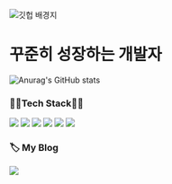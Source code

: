 ![깃헙 배경지](https://github.com/jsa0224/jsa0224/assets/94514250/4b1c6b9c-f666-4d0e-ad15-0b01b248cb0c)

# 꾸준히 성장하는 개발자
![Anurag's GitHub stats](https://github-readme-stats.vercel.app/api?username=jsa0224&theme=dracula&show_icons=true)

### 👩‍💻Tech Stack👩‍💻
<img src="https://img.shields.io/badge/Swift-F05138?style=flat-square&logo=Swift&logoColor=white"/> <img src="https://img.shields.io/badge/iOS-000000?style=flat-square&logo=Apple&logoColor=white"/> <img src="https://img.shields.io/badge/Photoshop-31A8FF?style=flat-square&logo=Adobe Photoshop&logoColor=white"/> <img src="https://img.shields.io/badge/Illustrator-FF9A00?style=flat-square&logo=Adobe Illustrator&logoColor=white"/> <img src="https://img.shields.io/badge/Premiere Pro-9999FF?style=flat-square&logo=Adobe Premiere Pro&logoColor=white"/> <img src="https://img.shields.io/badge/After Effects-9999FF?style=flat-square&logo=Adobe After Effects&logoColor=white"/> 

### 🏷 My Blog
<a href="https://cuboid-restaurant-e78.notion.site"><img src="https://img.shields.io/badge/Notion-000000?style=flat-square&logo=Notion&logoColor=white"/></a>

